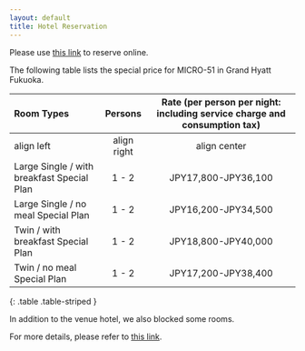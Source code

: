 ```yaml
---
layout: default
title: Hotel Reservation
---
```


Please use [this link](https://amarys-jtb.jp/micro51/) to reserve online.

The following table lists the special price for MICRO-51 in Grand Hyatt Fukuoka.

|Room Types|Persons|Rate  (per person per night: including service charge and consumption tax)|
|:--|:--:|:--:|
|align left|align right|align center|
|Large Single / with breakfast Special Plan|1 - 2|JPY17,800-JPY36,100|
|Large Single / no meal Special Plan|1 - 2|JPY16,200-JPY34,500|
|Twin / with breakfast Special Plan|1 - 2|JPY18,800-JPY40,000|
|Twin / no meal Special Plan|1 - 2|JPY17,200-JPY38,400|
{: .table .table-striped }

In addition to the venue hotel, we also blocked some rooms.

For more details, please refer to [this link](https://amarys-jtb.jp/micro51/).
